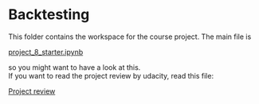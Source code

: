 # Backtesting

This folder contains the workspace for the course project. The main file is 

[project_8_starter.ipynb](https://github.com/jegali/AI_for_Trading/blob/main/Backtesting/project_8_starter.ipynb)

so you might want to have a look at this. <br/>
If you want to read the project review by udacity, read this file:

[Project review](https://github.com/jegali/AI_for_Trading/blob/main/Backtesting/project_review.md)

